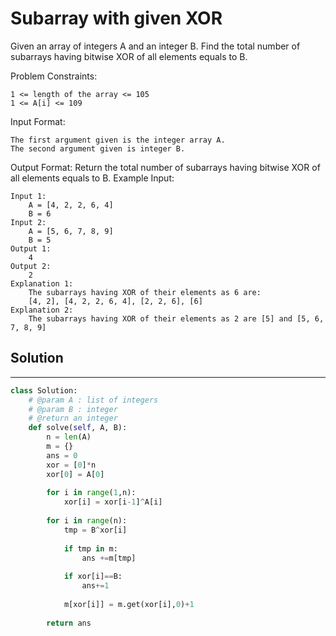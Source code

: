 <h1>Subarray with given XOR</h1>

<p>
Given an array of integers A and an integer B.
Find the total number of subarrays having bitwise XOR of all elements equals to B.

Problem Constraints:

    1 <= length of the array <= 105
    1 <= A[i] <= 109
Input Format:

    The first argument given is the integer array A.
    The second argument given is integer B.
Output Format:
    Return the total number of subarrays having bitwise XOR of all elements equals to B.
Example Input:

    Input 1:
        A = [4, 2, 2, 6, 4]
        B = 6
    Input 2:
        A = [5, 6, 7, 8, 9]
        B = 5
    Output 1:
        4
    Output 2:
        2
    Explanation 1:
        The subarrays having XOR of their elements as 6 are:
        [4, 2], [4, 2, 2, 6, 4], [2, 2, 6], [6]
    Explanation 2:
        The subarrays having XOR of their elements as 2 are [5] and [5, 6, 7, 8, 9]
</p>

<h2>Solution</h2>

***

```python
class Solution:
    # @param A : list of integers
    # @param B : integer
    # @return an integer
    def solve(self, A, B):
        n = len(A)
        m = {}
        ans = 0
        xor = [0]*n
        xor[0] = A[0]
        
        for i in range(1,n):
            xor[i] = xor[i-1]^A[i]
            
        for i in range(n):
            tmp = B^xor[i]
            
            if tmp in m:
                ans +=m[tmp]
                
            if xor[i]==B:
                ans+=1
            
            m[xor[i]] = m.get(xor[i],0)+1
            
        return ans
```